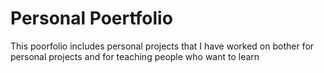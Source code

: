 # Personal Poertfolio 
This poorfolio includes personal projects that I have worked on bother for personal projects and for teaching people who want to learn
